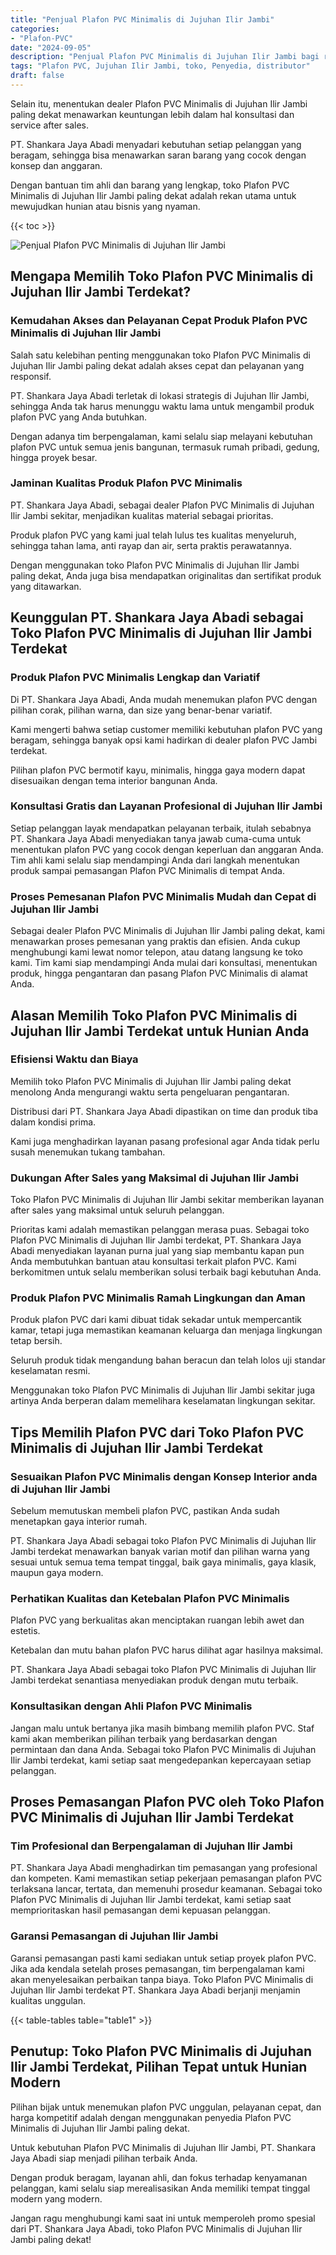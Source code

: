 ```yaml
---
title: "Penjual Plafon PVC Minimalis di Jujuhan Ilir Jambi"
categories: 
- "Plafon-PVC"
date: "2024-09-05"
description: "Penjual Plafon PVC Minimalis di Jujuhan Ilir Jambi bagi rumah, office, serta gerai. Plafon unggulan, pilihan motif, pilihan warna elegan, beserta servis pemasangan ditangani oleh teknisi ahli dan garansi resmi!|Layanan penyediaan Plafon PVC Minimalis di Jujuhan Ilir Jambi bagi keperluan hunian, kantor, atau ritel, dengan plafon terbaik dan penempatan oleh teknisi profesional dan kepastian resmi.|Solusi Plafon PVC Minimalis di Jujuhan Ilir Jambi yang andal untuk hunian, kantor, dan toko, dengan plafon berkualitas dan penempatan ditangani oleh tim berpengalaman serta kepastian resmi.|Distribusi Plafon PVC Minimalis di Jujuhan Ilir Jambi bagi hunian, office, serta toko, dengan material berkualitas dan instalasi ditangani oleh teknisi profesional, disertai dengan garansi resmi.}"
tags: "Plafon PVC, Jujuhan Ilir Jambi, toko, Penyedia, distributor"
draft: false
---
```


Selain itu, menentukan dealer Plafon PVC Minimalis di Jujuhan Ilir Jambi paling dekat menawarkan keuntungan lebih dalam hal konsultasi dan service after sales.

PT. Shankara Jaya Abadi menyadari kebutuhan setiap pelanggan yang beragam, sehingga bisa menawarkan saran barang yang cocok dengan konsep dan anggaran.

Dengan bantuan tim ahli dan barang yang lengkap, toko Plafon PVC Minimalis di Jujuhan Ilir Jambi paling dekat adalah rekan utama untuk mewujudkan hunian atau bisnis yang nyaman.

{{< toc >}}

![Penjual Plafon PVC Minimalis di Jujuhan Ilir Jambi](/images/Plafon-PVC/Penjual-Plafon-PVC-Minimalis-di-Jujuhan-Ilir-Jambi.png)


## Mengapa Memilih Toko Plafon PVC Minimalis di Jujuhan Ilir Jambi Terdekat?

### Kemudahan Akses dan Pelayanan Cepat Produk Plafon PVC Minimalis di Jujuhan Ilir Jambi

Salah satu kelebihan penting menggunakan toko Plafon PVC Minimalis di Jujuhan Ilir Jambi paling dekat adalah akses cepat dan pelayanan yang responsif.

PT. Shankara Jaya Abadi terletak di lokasi strategis di Jujuhan Ilir Jambi, sehingga Anda tak harus menunggu waktu lama untuk mengambil produk plafon PVC yang Anda butuhkan.

Dengan adanya tim berpengalaman, kami selalu siap melayani kebutuhan plafon PVC untuk semua jenis bangunan, termasuk rumah pribadi, gedung, hingga proyek besar.

### Jaminan Kualitas Produk Plafon PVC Minimalis

PT. Shankara Jaya Abadi, sebagai dealer Plafon PVC Minimalis di Jujuhan Ilir Jambi sekitar, menjadikan kualitas material sebagai prioritas.

Produk plafon PVC yang kami jual telah lulus tes kualitas menyeluruh, sehingga tahan lama, anti rayap dan air, serta praktis perawatannya.

Dengan menggunakan toko Plafon PVC Minimalis di Jujuhan Ilir Jambi paling dekat, Anda juga bisa mendapatkan originalitas dan sertifikat produk yang ditawarkan.

## Keunggulan PT. Shankara Jaya Abadi sebagai Toko Plafon PVC Minimalis di Jujuhan Ilir Jambi Terdekat

### Produk Plafon PVC Minimalis Lengkap dan Variatif

Di PT. Shankara Jaya Abadi, Anda mudah menemukan plafon PVC dengan pilihan corak, pilihan warna, dan size yang benar-benar variatif.

Kami mengerti bahwa setiap customer memiliki kebutuhan plafon PVC yang beragam, sehingga banyak opsi kami hadirkan di dealer plafon PVC Jambi terdekat.

Pilihan plafon PVC bermotif kayu, minimalis, hingga gaya modern dapat disesuaikan dengan tema interior bangunan Anda.

### Konsultasi Gratis dan Layanan Profesional di Jujuhan Ilir Jambi

Setiap pelanggan layak mendapatkan pelayanan terbaik, itulah sebabnya PT. Shankara Jaya Abadi menyediakan tanya jawab cuma-cuma untuk menentukan plafon PVC yang cocok dengan keperluan dan anggaran Anda. Tim ahli kami selalu siap mendampingi Anda dari langkah menentukan produk sampai pemasangan Plafon PVC Minimalis di tempat Anda.

### Proses Pemesanan Plafon PVC Minimalis Mudah dan Cepat di Jujuhan Ilir Jambi

Sebagai dealer Plafon PVC Minimalis di Jujuhan Ilir Jambi paling dekat, kami menawarkan proses pemesanan yang praktis dan efisien. Anda cukup menghubungi kami lewat nomor telepon, atau datang langsung ke toko kami. Tim kami siap mendampingi Anda mulai dari konsultasi, menentukan produk, hingga pengantaran dan pasang Plafon PVC Minimalis di alamat Anda.

## Alasan Memilih Toko Plafon PVC Minimalis di Jujuhan Ilir Jambi Terdekat untuk Hunian Anda

### Efisiensi Waktu dan Biaya

Memilih toko Plafon PVC Minimalis di Jujuhan Ilir Jambi paling dekat menolong Anda mengurangi waktu serta pengeluaran pengantaran.

Distribusi dari PT. Shankara Jaya Abadi dipastikan on time dan produk tiba dalam kondisi prima.

Kami juga menghadirkan layanan pasang profesional agar Anda tidak perlu susah menemukan tukang tambahan.

### Dukungan After Sales yang Maksimal di Jujuhan Ilir Jambi

Toko Plafon PVC Minimalis di Jujuhan Ilir Jambi sekitar memberikan layanan after sales yang maksimal untuk seluruh pelanggan.

Prioritas kami adalah memastikan pelanggan merasa puas. Sebagai toko Plafon PVC Minimalis di Jujuhan Ilir Jambi terdekat, PT. Shankara Jaya Abadi menyediakan layanan purna jual yang siap membantu kapan pun Anda membutuhkan bantuan atau konsultasi terkait plafon PVC. Kami berkomitmen untuk selalu memberikan solusi terbaik bagi kebutuhan Anda.

### Produk Plafon PVC Minimalis Ramah Lingkungan dan Aman

Produk plafon PVC dari kami dibuat tidak sekadar untuk mempercantik kamar, tetapi juga memastikan keamanan keluarga dan menjaga lingkungan tetap bersih.

Seluruh produk tidak mengandung bahan beracun dan telah lolos uji standar keselamatan resmi.

Menggunakan toko Plafon PVC Minimalis di Jujuhan Ilir Jambi sekitar juga artinya Anda berperan dalam memelihara keselamatan lingkungan sekitar.

## Tips Memilih Plafon PVC dari Toko Plafon PVC Minimalis di Jujuhan Ilir Jambi Terdekat

### Sesuaikan Plafon PVC Minimalis dengan Konsep Interior anda di Jujuhan Ilir Jambi

Sebelum memutuskan membeli plafon PVC, pastikan Anda sudah menetapkan gaya interior rumah.

PT. Shankara Jaya Abadi sebagai toko Plafon PVC Minimalis di Jujuhan Ilir Jambi terdekat menawarkan banyak varian motif dan pilihan warna yang sesuai untuk semua tema tempat tinggal, baik gaya minimalis, gaya klasik, maupun gaya modern.

### Perhatikan Kualitas dan Ketebalan Plafon PVC Minimalis

Plafon PVC yang berkualitas akan menciptakan ruangan lebih awet dan estetis.

Ketebalan dan mutu bahan plafon PVC harus dilihat agar hasilnya maksimal.

PT. Shankara Jaya Abadi sebagai toko Plafon PVC Minimalis di Jujuhan Ilir Jambi terdekat senantiasa menyediakan produk dengan mutu terbaik.

### Konsultasikan dengan Ahli Plafon PVC Minimalis

Jangan malu untuk bertanya jika masih bimbang memilih plafon PVC. Staf kami akan memberikan pilihan terbaik yang berdasarkan dengan permintaan dan dana Anda. Sebagai toko Plafon PVC Minimalis di Jujuhan Ilir Jambi terdekat, kami setiap saat mengedepankan kepercayaan setiap pelanggan.

## Proses Pemasangan Plafon PVC oleh Toko Plafon PVC Minimalis di Jujuhan Ilir Jambi Terdekat

### Tim Profesional dan Berpengalaman di Jujuhan Ilir Jambi

PT. Shankara Jaya Abadi menghadirkan tim pemasangan yang profesional dan kompeten. Kami memastikan setiap pekerjaan pemasangan plafon PVC terlaksana lancar, tertata, dan memenuhi prosedur keamanan. Sebagai toko Plafon PVC Minimalis di Jujuhan Ilir Jambi terdekat, kami setiap saat memprioritaskan hasil pemasangan demi kepuasan pelanggan.

### Garansi Pemasangan di Jujuhan Ilir Jambi

Garansi pemasangan pasti kami sediakan untuk setiap proyek plafon PVC. Jika ada kendala setelah proses pemasangan, tim berpengalaman kami akan menyelesaikan perbaikan tanpa biaya. Toko Plafon PVC Minimalis di Jujuhan Ilir Jambi terdekat PT. Shankara Jaya Abadi berjanji menjamin kualitas unggulan.

{{< table-tables table="table1" >}}

## Penutup: Toko Plafon PVC Minimalis di Jujuhan Ilir Jambi Terdekat, Pilihan Tepat untuk Hunian Modern

Pilihan bijak untuk menemukan plafon PVC unggulan, pelayanan cepat, dan harga kompetitif adalah dengan menggunakan penyedia Plafon PVC Minimalis di Jujuhan Ilir Jambi paling dekat.

Untuk kebutuhan Plafon PVC Minimalis di Jujuhan Ilir Jambi, PT. Shankara Jaya Abadi siap menjadi pilihan terbaik Anda.

Dengan produk beragam, layanan ahli, dan fokus terhadap kenyamanan pelanggan, kami selalu siap merealisasikan Anda memiliki tempat tinggal modern yang modern.

Jangan ragu menghubungi kami saat ini untuk memperoleh promo spesial dari PT. Shankara Jaya Abadi, toko Plafon PVC Minimalis di Jujuhan Ilir Jambi paling dekat!